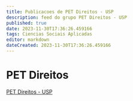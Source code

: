 ```yaml
---
title: Publicacoes de PET Direitos - USP
description: feed do grupo PET Direitos - USP
published: true
date: 2023-11-30T17:36:26.459166
tags: Ciencias Sociais Aplicadas
editor: markdown
dateCreated: 2023-11-30T17:36:26.459166
---
```


# PET Direitos
[PET Direitos - USP](/grupo/44PETDireitosUSP.md)